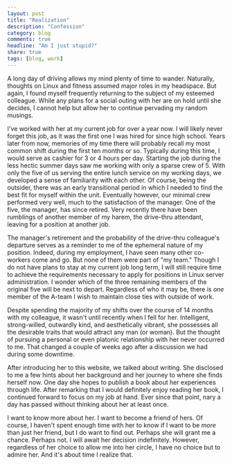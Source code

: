 ```yaml
---
layout: post
title: "Realization"
description: "Confession"
category: blog
comments: true
headline: "Am I just stupid?"
share: true
tags: [blog, work]
---
```

A long day of driving allows my mind plenty of time to wander.  Naturally, thoughts on Linux and fitness assumed major roles in my headspace.  But again, I found myself frequently returning to the subject of my esteemed colleague.  While any plans for a social outing with her are on hold until she decides, I cannot help but allow her to continue pervading my random musings.

I've worked with her at my current job for over a year now.  I will likely never forget this job, as it was the first one I was hired for since high school.  Years later from now, memories of my time there will probably recall my most common shift during the first ten months or so.  Typically during this time, I would serve as cashier for 3 or 4 hours per day.  Starting the job during the less hectic summer days saw me working with only a sparse crew of 5.  With only the five of us serving the entire lunch service on my working days, we developed a sense of familiarity with each other.  Of course, being the outsider, there was an early transitional period in which I needed to find the best fit for myself within the unit.  Eventually however, our minimal crew performed very well, much to the satisfaction of the manager.  One of the five, the manager, has since retired.  Very recently there have been rumblings of another member of my harem, the drive-thru attendant, leaving for a position at another job.

The manager's retirement and the probability of the drive-thru colleague's departure serves as a reminder to me of the ephemeral nature of my position.  Indeed, during my employment, I have seen many other co-workers come and go.  But none of them were part of "my team."  Though I do not have plans to stay at my current job long term, I will still require time to achieve the requirements necessary to apply for positions in Linux server administration.  I wonder which of the three remaining members of the original five will be next to depart.  Regardless of who it may be, there is *one* member of the A-team I wish to maintain close ties with outside of work.

Despite spending the majority of my shifts over the course of 14 months with my colleague, it wasn't until recently when I fell for her.  Intelligent, strong-willed, outwardly kind, and aesthetically vibrant, she possesses all the desirable traits that would attract any man (or woman).  But the thought of pursuing a personal or even platonic relationship with her never occurred to me.  That changed a couple of weeks ago after a discussion we had during some downtime.

After introducing her to this website, we talked about writing.  She disclosed to me a few hints about her background and her journey to where she finds herself now.  One day she hopes to publish a book about her experiences through life.  After remarking that I would definitely enjoy reading her book, I continued forward to focus on my job at hand.  Ever since that point, nary a day has passed without thinking about her at least once.

I want to know more about her.  I want to become a friend of hers.  Of course, I haven't spent enough time with her to know if I want to be *more* than just her friend, but I do want to find out.  Perhaps she will grant me a chance.  Perhaps not.  I will await her decision indefinitely.  However, regardless of her choice to allow me into her circle, I have no choice but to admire her.  And it's about time I realize that.
